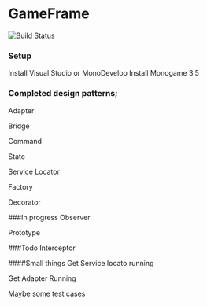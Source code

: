 # GameFrame
[![Build Status](https://travis-ci.org/Taikatou/GameFrame.svg?branch=master)](https://travis-ci.org/Taikatou/GameFrame)

### Setup
Install Visual Studio or MonoDevelop
Install Monogame 3.5

### Completed design patterns;
Adapter

Bridge

Command

State

Service Locator

Factory

Decorator

###In progress
Observer

Prototype

###Todo
Interceptor


####Small things
Get Service locato running

Get Adapter Running

Maybe some test cases
